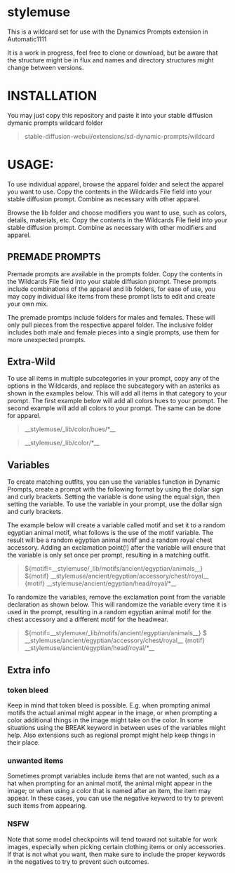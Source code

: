 # stylemuse
This is a wildcard set for use with the Dynamics Prompts extension in Automatic1111

It is a work in progress, feel free to clone or download, but be aware that the structure might be in flux and names and directory structures might change between versions.

# INSTALLATION

You may just copy this repository and paste it into your stable diffusion dymanic prompts wildcard folder 

> stable-diffusion-webui/extensions/sd-dynamic-prompts/wildcard

# USAGE:

To use individual apparel, browse the apparel folder and select the apparel you want to use. Copy the contents in the Wildcards File field into your stable diffusion prompt.  Combine as necessary with other apparel.

Browse the lib folder and choose modifiers you want to use, such as colors, details, materials, etc.  Copy the contents in the Wildcards File field into your stable diffusion prompt.  Combine as necessary with other modifiers and apparel.

## PREMADE PROMPTS
Premade prompts are available in the prompts folder.  Copy the contents in the Wildcards File field into your stable diffusion prompt.  These prompts include combinations of the apparel and lib folders, for ease of use, you may copy individual like items from these prompt lists to edit and create your own mix.

The premade promtps include folders for males and females.  These will only pull pieces from the respective apparel folder.  The inclusive folder includes both male and female pieces into a single prompts, use them for more unexpected prompts.

## Extra-Wild 
To use all items in multiple subcategories in your prompt, copy any of the options in the Wildcards, and replace the subcategory with an asteriks as shown in the examples below.  This will add all items in that category to your prompt.  The first example below will add all colors hues to your prompt.  The second example will add all colors to your prompt.  The same can be done for apparel.

> \_\_stylemuse/_lib/color/hues/*\_\_  

> \_\_stylemuse/_lib/color/*\_\_  

## Variables
To create matching outfits, you can use the variables function in Dynamic Prompts, create a prompt with the following format by using the dollar sign and curly brackets.  Setting the variable is done using the equal sign, then setting the variable.  To use the variable in your prompt, use the dollar sign and curly brackets.  

The example below will create a variable called motif and set it to a random egyptian animal motif, what follows is the use of the motif variable.  The result will be a random egyptian animal motif and a random royal chest accessory.  Adding an exclamation point(!) after the variable will ensure that the variable is only set once per prompt, resulting in a matching outfit.

> ${motif!=\_\_stylemuse/_lib/motifs/ancient/egyptian/animals\_\_} ${motif} \_\_stylemuse/ancient/egyptian/accessory/chest/royal\_\_ {motif} \_\_stylemuse/ancient/egyptian/head/royal/*\_\_  

To randomize the variables, remove the exclamation point from the variable declaration as shown below.  This will randomize the variable every time it is used in the prompt, resulting in a random egyptian animal motif for the chest accessory and a different motif for the headwear. 

> ${motif=\_\_stylemuse/_lib/motifs/ancient/egyptian/animals\_\_} $ \_\_stylemuse/ancient/egyptian/accessory/chest/royal\_\_ {motif} \_\_stylemuse/ancient/egyptian/head/royal/*\_\_  

## Extra info

### token bleed
Keep in mind that token bleed is possible.  E.g. when prompting animal motifs the actual animal might appear in the image, or when prompting a color additional things in the image might take on the color.  In some situations using the BREAK keyword in between uses of the variables might help.  Also extensions such as regional prompt might help keep things in their place.

### unwanted items
Sometimes prompt variables include items that are not wanted, such as a hat when prompting for an animal motif, the animal might appear in the image; or when using a color that is named after an item, the item may appear.  In these cases, you can use the negative keyword to try to prevent such items from appearing.

### NSFW
Note that some model checkpoints will tend toward not suitable for work images, especially when picking certain clothing items or only accessories.  If that is not what you want, then make sure to include the proper keywords in the negatives to try to prevent such outcomes.